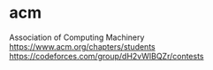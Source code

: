 # acm
Association of Computing Machinery
https://www.acm.org/chapters/students
https://codeforces.com/group/dH2vWIBQZr/contests